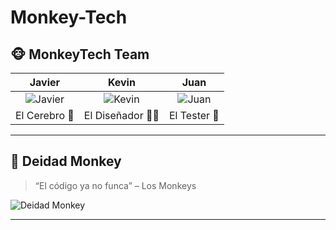 # Monkey-Tech
## 🐵 MonkeyTech Team

| Javier | Kevin | Juan |
|:-----:|:------:|:----:|
| ![Javier](https://img.freepik.com/premium-photo/3d-monkey-with-human-body-looking-serious-wearing-suit-with-dramatic-studio-background_741910-24693.jpg) | ![Kevin](https://img.freepik.com/premium-photo/3d-monkey-with-human-body-looking-serious-wearing-suit-with-dramatic-studio-background_741910-24415.jpg) | ![Juan](https://img.freepik.com/premium-photo/3d-monkey-with-human-body-looking-serious-wearing-suit-with-dramatic-studio-background_741910-24374.jpg) |
| El Cerebro 🧠 | El Diseñador 👨‍💻 | El Tester 🧪 |

---

## 🧘 Deidad Monkey

> “El código ya no funca” – Los Monkeys

![Deidad Monkey](https://encrypted-tbn0.gstatic.com/images?q=tbn:ANd9GcR_xFB4FEzxTiO7HLbMJROlO2Uw2Nj0OuYjvQ&s)

---
